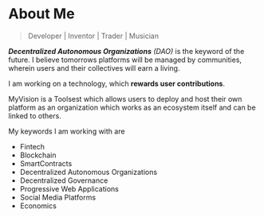 # About Me

> Developer | Inventor | Trader | Musician

***Decentralized Autonomous Organizations*** *(DAO)* is the keyword of the future. I believe tomorrows platforms will be managed by communities, wherein users and their collectives will earn a living.

I am working on a technology, which **rewards user contributions**.

MyVision is a Toolsest which allows users to deploy and host their own platform as an organization which works as an ecosystem itself and can be linked to others.

My keywords I am working with are

- Fintech
- Blockchain
- SmartContracts
- Decentralized Autonomous Organizations
- Decentralized Governance
- Progressive Web Applications
- Social Media Platforms
- Economics
